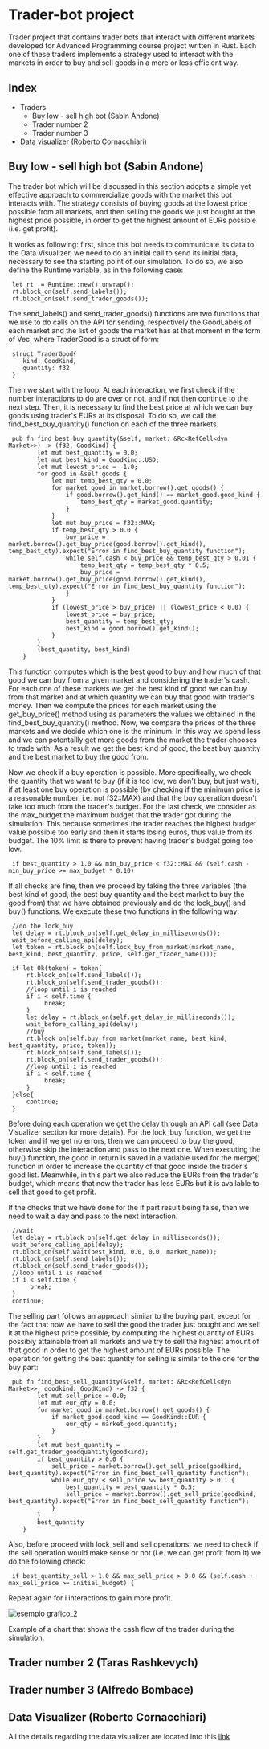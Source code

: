 # Trader-bot project 
Trader project that contains trader bots that interact with different markets developed for Advanced Programming course project written in Rust. Each one of these traders implements a strategy used to interact with the markets in order to buy and sell goods in a more or less efficient way.

## Index
* Traders
  * Buy low - sell high bot (Sabin Andone)
  * Trader number 2 
  * Trader number 3
* Data visualizer (Roberto Cornacchiari)

## Buy low - sell high bot (Sabin Andone)
The trader bot which will be discussed in this section adopts a simple yet effective approach to commercialize goods with the market this bot interacts with. The strategy consists of buying goods at the lowest price possible from all markets, and then selling the goods we just bought at the highest price possible, in order to get the highest amount of EURs possible (i.e. get profit).   

It works as following: first, since this bot needs to communicate its data to the Data Visualizer, we need to do an initial call to send its initial data, necessary to see tha starting point of our simulation. To do so, we also define the Runtime variable, as in the following case:

```
 let rt  = Runtime::new().unwrap();
 rt.block_on(self.send_labels());
 rt.block_on(self.send_trader_goods());
```

The send_labels() and send_trader_goods() functions are two functions that we use to do calls on the API for sending, respectively the GoodLabels of each market and the list of goods the market has at that moment in the form of Vec<TraderGood>, where TraderGood is a struct of form:
 
```
 struct TraderGood{
    kind: GoodKind,
    quantity: f32
 }
```

Then we start with the loop. At each interaction, we first check if the number interactions to do are over or not, and if not then continue to the next step. Then, it is necessary to find the best price at which we can buy goods using trader's EURs at its disposal. To do so, we call the find_best_buy_quantity() function on each of the three markets. 

```
 pub fn find_best_buy_quantity(&self, market: &Rc<RefCell<dyn Market>>) -> (f32, GoodKind) {
        let mut best_quantity = 0.0;
        let mut best_kind = GoodKind::USD;
        let mut lowest_price = -1.0;
        for good in &self.goods {
            let mut temp_best_qty = 0.0;
            for market_good in market.borrow().get_goods() {
                if good.borrow().get_kind() == market_good.good_kind {
                    temp_best_qty = market_good.quantity;
                }
            }
            let mut buy_price = f32::MAX;
            if temp_best_qty > 0.0 {
                buy_price = market.borrow().get_buy_price(good.borrow().get_kind(), temp_best_qty).expect("Error in find_best_buy_quantity function");
                while self.cash < buy_price && temp_best_qty > 0.01 {
                    temp_best_qty = temp_best_qty * 0.5;
                    buy_price = market.borrow().get_buy_price(good.borrow().get_kind(), temp_best_qty).expect("Error in find_best_buy_quantity function");
                }
            }
            if (lowest_price > buy_price) || (lowest_price < 0.0) {
                lowest_price = buy_price;
                best_quantity = temp_best_qty;
                best_kind = good.borrow().get_kind();
            }
        }
        (best_quantity, best_kind)
    }
```

This function computes which is the best good to buy and how much of that good we can buy from a given market and considering the trader's cash. For each one of these markets we get the best kind of good we can buy from that market and at which quantity we can buy that good with trader's money. Then we compute the prices for each market using the get_buy_price() method using as parameters the values we obtained in the find_best_buy_quantity() method. Now, we compare the prices of the three markets and we decide which one is the mininum. In this way we spend less and we can potentailly get more goods from the market the trader chooses to trade with. As a result we get the best kind of good, the best buy quantity and the best market to buy the good from.

Now we check if a buy operation is possible. More specifically, we check the quantity that we want to buy (if it is too low, we don't buy, but just wait), if at least one buy operation is possible (by checking if the minimum price is a reasonable number, i.e. not f32::MAX) and that the buy operation doesn't take too much from the trader's budget. For the last check, we consider as the max_budget the maximum budget that the trader got during the simulation. This because sometimes the trader reaches the highest budget value possible too early and then it starts losing euros, thus value from its budget. The 10% limit is there to prevent having trader's budget going too low.
            
```
 if best_quantity > 1.0 && min_buy_price < f32::MAX && (self.cash - min_buy_price >= max_budget * 0.10)
```

If all checks are fine, then we proceed by taking the three variables (the best kind of good, the best buy quantity and the best market to buy the good from) that we have obtained previously and do the lock_buy() and buy() functions. We execute these two functions in the following way:
            
```
 //do the lock_buy
 let delay = rt.block_on(self.get_delay_in_milliseconds());
 wait_before_calling_api(delay);
 let token = rt.block_on(self.lock_buy_from_market(market_name, best_kind, best_quantity, price, self.get_trader_name()));

 if let Ok(token) = token{
     rt.block_on(self.send_labels());
     rt.block_on(self.send_trader_goods());
     //loop until i is reached
     if i < self.time {
          break;
     }
     let delay = rt.block_on(self.get_delay_in_milliseconds());
     wait_before_calling_api(delay);
     //buy
     rt.block_on(self.buy_from_market(market_name, best_kind, best_quantity, price, token));
     rt.block_on(self.send_labels());
     rt.block_on(self.send_trader_goods());
     //loop until i is reached
     if i < self.time {
          break;
     }
 }else{
     continue;
 }
```

Before doing each operation we get the delay through an API call (see Data Visualizer section for more details). For the lock_buy function, we get the token and if we get no errors, then we can proceed to buy the good, otherwise skip the interaction and pass to the next one. When executing the buy() function, the good in return is saved in a variable used for the merge() function in order to increase the quantity of that good inside the trader's good list. Meanwhile, in this part we also reduce the EURs from the trader's budget, which means that now the trader has less EURs but it is available to sell that good to get profit.
             
If the checks that we have done for the if part result being false, then we need to wait a day and pass to the next interaction.           
        
```
 //wait
 let delay = rt.block_on(self.get_delay_in_milliseconds());
 wait_before_calling_api(delay);
 rt.block_on(self.wait(best_kind, 0.0, 0.0, market_name));
 rt.block_on(self.send_labels());
 rt.block_on(self.send_trader_goods());
 //loop until i is reached
 if i < self.time {
      break;
 }
 continue;          
```
             
The selling part follows an approach similar to the buying part, except for the fact that now we have to sell the good the trader just bought and we sell it at the highest price possible, by computing the highest quantity of EURs possibly attainable from all markets and we try to sell the highest amount of that good in order to get the highest amount of EURs possible. The operation for getting the best quantity for selling is similar to the one for the buy part:

```
 pub fn find_best_sell_quantity(&self, market: &Rc<RefCell<dyn Market>>, goodkind: GoodKind) -> f32 {
        let mut sell_price = 0.0;
        let mut eur_qty = 0.0;
        for market_good in market.borrow().get_goods() {
            if market_good.good_kind == GoodKind::EUR {
                eur_qty = market_good.quantity;
            }
        }
        let mut best_quantity = self.get_trader_goodquantity(goodkind);
        if best_quantity > 0.0 {
            sell_price = market.borrow().get_sell_price(goodkind, best_quantity).expect("Error in find_best_sell_quantity function");
            while eur_qty < sell_price && best_quantity > 0.1 {
                best_quantity = best_quantity * 0.5;
                sell_price = market.borrow().get_sell_price(goodkind, best_quantity).expect("Error in find_best_sell_quantity function");
            }
        }
        best_quantity
    }
```

Also, before proceed with lock_sell and sell operations, we need to check if the sell operation would make sense or not (i.e. we can get profit from it) we do the following check:

```
 if best_quantity_sell > 1.0 && max_sell_price > 0.0 && (self.cash + max_sell_price >= initial_budget) {
```

Repeat again for i interactions to gain more profit. 

![esempio grafico_2](https://user-images.githubusercontent.com/58253647/218355172-92629eb3-0194-4c00-b270-6b93e30875d4.png)

Example of a chart that shows the cash flow of the trader during the simulation. 


## Trader number 2 (Taras Rashkevych)

## Trader number 3 (Alfredo Bombace)

## Data Visualizer (Roberto Cornacchiari)
All the details regarding the data visualizer are located into this [link](https://github.com/RobertoCornacchiari/DataVisualizer)
